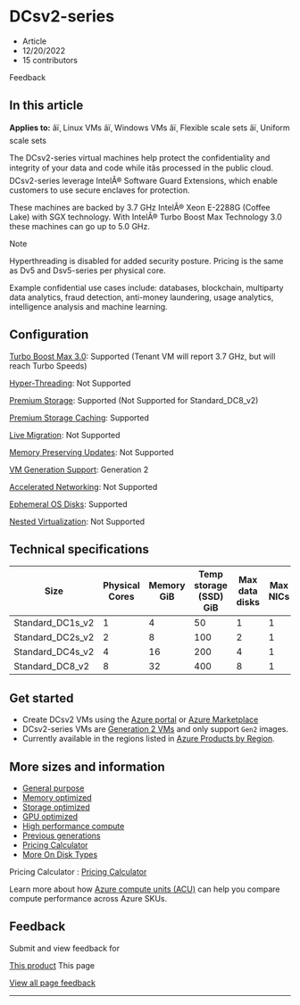 # DCsv2-series

* Article
* 12/20/2022
* 15 contributors

Feedback

## In this article

**Applies to:** âï¸ Linux VMs âï¸ Windows VMs âï¸ Flexible scale sets âï¸ Uniform scale sets

The DCsv2-series virtual machines help protect the confidentiality and integrity of your data and code while itâs processed in the public cloud. DCsv2-series leverage IntelÂ® Software Guard Extensions, which enable customers to use secure enclaves for protection.

These machines are backed by 3.7 GHz IntelÂ® Xeon E-2288G (Coffee Lake) with SGX technology. With IntelÂ® Turbo Boost Max Technology 3.0 these machines can go up to 5.0 GHz.

Note

Hyperthreading is disabled for added security posture. Pricing is the same as Dv5 and Dsv5-series per physical core.

Example confidential use cases include: databases, blockchain, multiparty data analytics, fraud detection, anti-money laundering, usage analytics, intelligence analysis and machine learning.

## Configuration

[Turbo Boost Max 3.0](https://www.intel.com/content/www/us/en/gaming/resources/turbo-boost.html): Supported (Tenant VM will report 3.7 GHz, but will reach Turbo Speeds)  

[Hyper-Threading](https://www.intel.com/content/www/us/en/gaming/resources/hyper-threading.html): Not Supported  

[Premium Storage](premium-storage-performance): Supported (Not Supported for Standard\_DC8\_v2)  

[Premium Storage Caching](premium-storage-performance): Supported  

[Live Migration](maintenance-and-updates): Not Supported  

[Memory Preserving Updates](maintenance-and-updates): Not Supported  

[VM Generation Support](generation-2): Generation 2  

[Accelerated Networking](../virtual-network/create-vm-accelerated-networking-cli): Not Supported  

[Ephemeral OS Disks](ephemeral-os-disks): Supported   

[Nested Virtualization](/en-us/virtualization/hyper-v-on-windows/user-guide/nested-virtualization): Not Supported   

## Technical specifications

| Size | Physical Cores | Memory GiB | Temp storage (SSD) GiB | Max data disks | Max NICs | EPC Memory MiB |
| --- | --- | --- | --- | --- | --- | --- |
| Standard\_DC1s\_v2 | 1 | 4 | 50 | 1 | 1 | 28 |
| Standard\_DC2s\_v2 | 2 | 8 | 100 | 2 | 1 | 56 |
| Standard\_DC4s\_v2 | 4 | 16 | 200 | 4 | 1 | 112 |
| Standard\_DC8\_v2 | 8 | 32 | 400 | 8 | 1 | 168 |

## Get started

* Create DCsv2 VMs using the [Azure portal](linux/quick-create-portal) or [Azure Marketplace](https://azuremarketplace.microsoft.com/marketplace/apps/microsoft-azure-compute.acc-virtual-machine-v2?tab=overview)
* DCsv2-series VMs are [Generation 2 VMs](generation-2#creating-a-generation-2-vm) and only support `Gen2` images.
* Currently available in the regions listed in [Azure Products by Region](https://azure.microsoft.com/global-infrastructure/services/?products=virtual-machines&regions=all).

## More sizes and information

* [General purpose](sizes-general)
* [Memory optimized](sizes-memory)
* [Storage optimized](sizes-storage)
* [GPU optimized](sizes-gpu)
* [High performance compute](sizes-hpc)
* [Previous generations](sizes-previous-gen)
* [Pricing Calculator](https://azure.microsoft.com/pricing/calculator/)
* [More On Disk Types](disks-types#ultra-disks)

Pricing Calculator : [Pricing Calculator](https://azure.microsoft.com/pricing/calculator/)

Learn more about how [Azure compute units (ACU)](acu) can help you compare compute performance across Azure SKUs.

## Feedback

Submit and view feedback for

[This product](https://feedback.azure.com/d365community/forum/ec2f1827-be25-ec11-b6e6-000d3a4f0f1c)
This page

[View all page feedback](https://github.com/MicrosoftDocs/azure-docs/issues)

---

